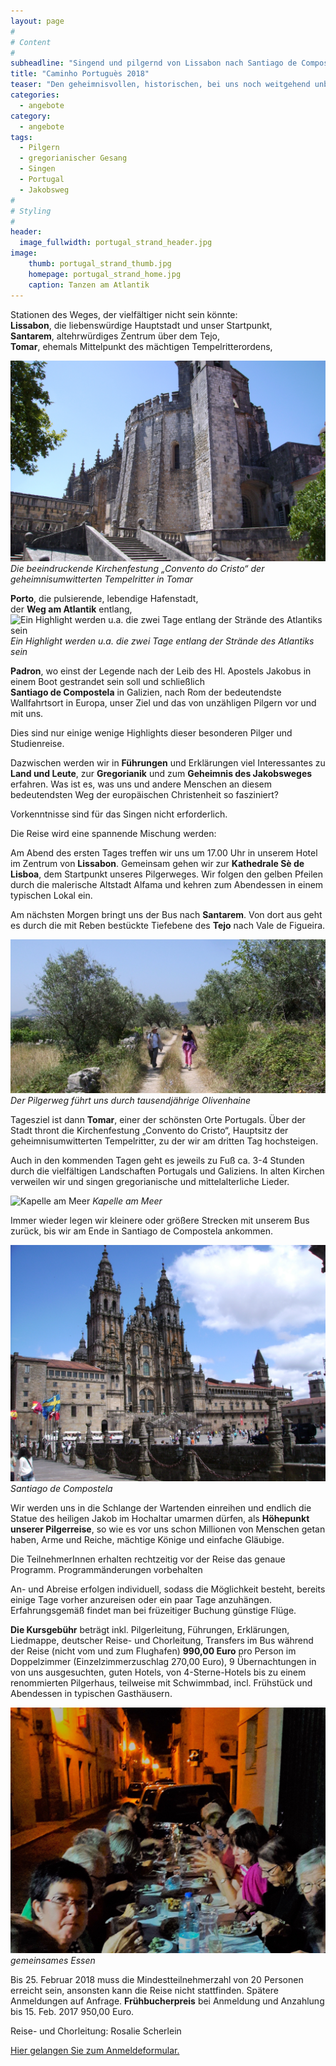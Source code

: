 ```yaml
---
layout: page
#
# Content
#
subheadline: "Singend und pilgernd von Lissabon nach Santiago de Compostela vom 6. bis 15. Juli 2018"
title: "Caminho Portuguès 2018"
teaser: "Den geheimnisvollen, historischen, bei uns noch weitgehend unbekannte historische Jakobsweg durch Portugal und Galizien gehen: Zehntägige Pilger- und Studienreise in der genialen Kombination von Wandern und Singen gregorianischer und mittelalterlicher Gesänge in alten Kirchen."
categories:
  - angebote
category:
  - angebote
tags:
  - Pilgern
  - gregorianischer Gesang
  - Singen
  - Portugal
  - Jakobsweg
#
# Styling
#
header:
  image_fullwidth: portugal_strand_header.jpg
image:
    thumb: portugal_strand_thumb.jpg
    homepage: portugal_strand_home.jpg
    caption: Tanzen am Atlantik 
---
```


Stationen des Weges, der vielfältiger nicht sein könnte:  
**Lissabon**, die liebenswürdige Hauptstadt und unser Startpunkt,  
**Santarem**, altehrwürdiges Zentrum über dem Tejo,  
**Tomar**, ehemals Mittelpunkt des mächtigen Tempelritterordens,  

![Die beeindruckende Kirchenfestung „Convento do Re“ der geheimnisumwitterten Tempelritter in Tomar](/images/scherleinport6_schmal.JPG)
*Die beeindruckende Kirchenfestung „Convento do Cristo“ der geheimnisumwitterten Tempelritter in Tomar*

**Porto**, die pulsierende, lebendige Hafenstadt,  
der **Weg am Atlantik** entlang,  
![Ein Highlight werden u.a. die zwei Tage entlang der Strände des Atlantiks sein](/images/PortugalWegAmAtlantik_schmal.JPG)
*Ein Highlight werden u.a. die zwei Tage entlang der Strände des Atlantiks sein*

**Padron**, wo einst der Legende nach der Leib des Hl. Apostels Jakobus in einem Boot gestrandet sein soll
und schließlich  
**Santiago de Compostela** in Galizien, nach Rom der bedeutendste Wallfahrtsort in Europa, unser Ziel und das von unzähligen Pilgern vor und mit uns.

Dies sind nur einige wenige Highlights dieser besonderen Pilger und Studienreise.

Dazwischen werden wir in **Führungen** und Erklärungen viel Interessantes zu **Land und Leute**, zur **Gregorianik** und zum **Geheimnis des Jakobsweges** erfahren. Was ist es, was uns und andere Menschen an diesem bedeutendsten Weg der europäischen Christenheit so fasziniert?

Vorkenntnisse sind für das Singen nicht erforderlich.

Die Reise wird eine spannende Mischung werden:

Am Abend des ersten Tages treffen wir uns um 17.00 Uhr in unserem Hotel im Zentrum von **Lissabon**. Gemeinsam gehen wir zur **Kathedrale Sè de Lisboa**, dem Startpunkt unseres Pilgerweges.
Wir folgen den gelben Pfeilen durch die malerische Altstadt Alfama und kehren zum Abendessen in einem typischen Lokal ein.

Am nächsten Morgen bringt uns der Bus nach **Santarem**. Von dort aus geht es durch die mit Reben bestückte Tiefebene des **Tejo** nach Vale de Figueira.

![Der Pilgerweg führt uns durch tausendjährige Olivenhaine](/images/scherleinport2-schmal.JPG)
*Der Pilgerweg führt uns durch tausendjährige Olivenhaine*

Tagesziel ist dann **Tomar**, einer der schönsten Orte Portugals. Über der Stadt thront die Kirchenfestung „Convento do Cristo“, Hauptsitz der geheimnisumwitterten Tempelritter, zu der wir am dritten Tag hochsteigen.

Auch in den kommenden Tagen geht es jeweils zu Fuß ca. 3-4 Stunden durch die vielfältigen Landschaften Portugals und Galiziens. In alten Kirchen verweilen wir und singen gregorianische und mittelalterliche Lieder.

![Kapelle am Meer](/images/PortugalKapelleAmMeer_schmal.JPG)
*Kapelle am Meer*

Immer wieder legen wir kleinere oder größere Strecken mit unserem Bus zurück, bis wir am Ende in Santiago de Compostela ankommen.

![Santiago de Compostela](/images/scherleinport16.JPG)
*Santiago de Compostela*

Wir werden uns in die Schlange der Wartenden einreihen und endlich die Statue des heiligen Jakob im Hochaltar umarmen dürfen, als **Höhepunkt unserer Pilgerreise**, so wie es vor uns schon Millionen von Menschen getan haben, Arme und Reiche, mächtige Könige und einfache Gläubige.

Die TeilnehmerInnen erhalten rechtzeitig vor der Reise das genaue Programm.
Programmänderungen vorbehalten

An- und Abreise erfolgen individuell, sodass die Möglichkeit besteht, bereits einige Tage vorher anzureisen oder ein paar Tage anzuhängen. Erfahrungsgemäß findet man bei früzeitiger Buchung günstige Flüge.  

**Die Kursgebühr** beträgt inkl. Pilgerleitung, Führungen, Erklärungen, Liedmappe, deutscher Reise- und Chorleitung, Transfers im Bus während der Reise (nicht vom und zum Flughafen) **990,00 Euro** pro Person im Doppelzimmer (Einzelzimmerzuschlag 270,00 Euro), 9 Übernachtungen in von uns ausgesuchten, guten Hotels, von 4-Sterne-Hotels bis zu einem renommierten Pilgerhaus, teilweise mit Schwimmbad, incl. Frühstück und Abendessen in typischen Gasthäusern.  

![Gemeinsames Essen](/images/portugal_gemeinsames_essen.jpg)
*gemeinsames Essen*

Bis 25. Februar 2018 muss die Mindestteilnehmerzahl von 20 Personen erreicht sein, ansonsten kann die Reise nicht stattfinden. Spätere Anmeldungen auf Anfrage. **Frühbucherpreis** bei Anmeldung und Anzahlung bis 15. Feb. 2017 950,00 Euro.  

Reise- und Chorleitung: Rosalie Scherlein

[Hier gelangen Sie zum Anmeldeformular.](/anmeldung/)
